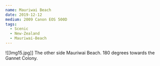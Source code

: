 ```yaml
---
name: Mauriwai Beach
date: 2019-12-12
medium: 2009 Canon EOS 500D
tags:
  - Scenic
  - New-Zealand
  - Mauriwai-Beach
---
```

![[Img15.jpg]]
The other side Mauriwai Beach. 180 degrees towards the Gannet Colony. 